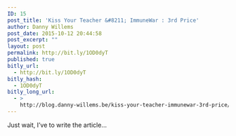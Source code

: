 ```yaml
---
ID: 15
post_title: 'Kiss Your Teacher &#8211; ImmuneWar : 3rd Price'
author: Danny Willems
post_date: 2015-10-12 20:44:58
post_excerpt: ""
layout: post
permalink: http://bit.ly/1OD0dyT
published: true
bitly_url:
  - http://bit.ly/1OD0dyT
bitly_hash:
  - 1OD0dyT
bitly_long_url:
  - >
    http://blog.danny-willems.be/kiss-your-teacher-immunewar-3rd-price/
---
```

<div class="entry-content">
Just wait, I’ve to write the article…
</div>